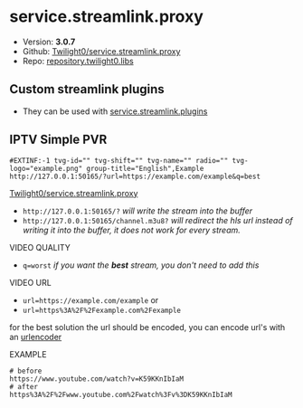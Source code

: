 # service.streamlink.proxy

- Version: **3.0.7**
- Github: [Twilight0/service.streamlink.proxy](https://github.com/Twilight0/service.streamlink.proxy)
- Repo: [repository.twilight0.libs](https://github.com/Twilight0/repo.twilight0.libs)

## Custom streamlink plugins

- They can be used with [service.streamlink.plugins](https://github.com/Twilight0/service.streamlink.plugins)

## IPTV Simple PVR
```
#EXTINF:-1 tvg-id="" tvg-shift="" tvg-name="" radio="" tvg-logo="example.png" group-title="English",Example
http://127.0.0.1:50165/?url=https://example.com/example&q=best
```
[Twilight0/service.streamlink.proxy](https://github.com/Twilight0/service.streamlink.proxy)
- `http://127.0.0.1:50165/?`
*will write the stream into the buffer*
- `http://127.0.0.1:50165/channel.m3u8?`
*will redirect the hls url instead of writing it into the buffer,
it does not work for every stream.*

VIDEO QUALITY
- `q=worst`
*if you want the **best** stream, you don't need to add this*

VIDEO URL
- `url=https://example.com/example`
or
- `url=https%3A%2F%2Fexample.com%2Fexample`

for the best solution the url should be encoded,
you can encode url's with an [urlencoder](https://www.urlencoder.org)

EXAMPLE
```
# before
https://www.youtube.com/watch?v=K59KKnIbIaM
# after
https%3A%2F%2Fwww.youtube.com%2Fwatch%3Fv%3DK59KKnIbIaM
```
